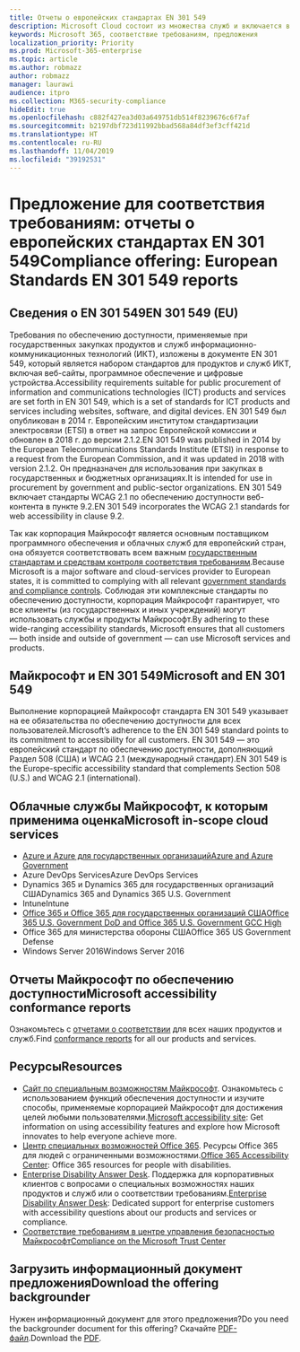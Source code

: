 ```yaml
---
title: Отчеты о европейских стандартах EN 301 549
description: Microsoft Cloud состоит из множества служб и включается в разные отчеты по соответствию для отдельных служб.
keywords: Microsoft 365, соответствие требованиям, предложения
localization_priority: Priority
ms.prod: Microsoft-365-enterprise
ms.topic: article
ms.author: robmazz
author: robmazz
manager: laurawi
audience: itpro
ms.collection: M365-security-compliance
hideEdit: true
ms.openlocfilehash: c882f427ea3d03a649751db514f8239676c6f7af
ms.sourcegitcommit: b2197dbf723d11992bbad568a84df3ef3cff421d
ms.translationtype: HT
ms.contentlocale: ru-RU
ms.lasthandoff: 11/04/2019
ms.locfileid: "39192531"
---
```

# <a name="compliance-offering-european-standards-en-301-549-reports"></a><span data-ttu-id="fd406-104">Предложение для соответствия требованиям: отчеты о европейских стандартах EN 301 549</span><span class="sxs-lookup"><span data-stu-id="fd406-104">Compliance offering: European Standards EN 301 549 reports</span></span>

## <a name="about-en-301-549"></a><span data-ttu-id="fd406-105">Сведения о EN 301 549</span><span class="sxs-lookup"><span data-stu-id="fd406-105">EN 301 549 (EU)</span></span>

<span data-ttu-id="fd406-106">Требования по обеспечению доступности, применяемые при государственных закупках продуктов и служб информационно-коммуникационных технологий (ИКТ), изложены в документе EN 301 549, который является набором стандартов для продуктов и служб ИКТ, включая веб-сайты, программное обеспечение и цифровые устройства.</span><span class="sxs-lookup"><span data-stu-id="fd406-106">Accessibility requirements suitable for public procurement of information and communications technologies (ICT) products and services are set forth in EN 301 549, which is a set of standards for ICT products and services including websites, software, and digital devices.</span></span> <span data-ttu-id="fd406-107">EN 301 549 был опубликован в 2014 г. Европейским институтом стандартизации электросвязи (ETSI) в ответ на запрос Европейской комиссии и обновлен в 2018 г. до версии 2.1.2.</span><span class="sxs-lookup"><span data-stu-id="fd406-107">EN 301 549 was published in 2014 by the European Telecommunications Standards Institute (ETSI) in response to a request from the European Commission, and it was updated in 2018 with version 2.1.2.</span></span> <span data-ttu-id="fd406-108">Он предназначен для использования при закупках в государственных и бюджетных организациях.</span><span class="sxs-lookup"><span data-stu-id="fd406-108">It is intended for use in procurement by government and public-sector organizations.</span></span> <span data-ttu-id="fd406-109">EN 301 549 включает стандарты WCAG 2.1 по обеспечению доступности веб-контента в пункте 9.2.</span><span class="sxs-lookup"><span data-stu-id="fd406-109">EN 301 549 incorporates the WCAG 2.1 standards for web accessibility in clause 9.2.</span></span>

<span data-ttu-id="fd406-110">Так как корпорация Майкрософт является основным поставщиком программного обеспечения и облачных служб для европейский стран, она обязуется соответствовать всем важным [государственным стандартам и средствам контроля соответствия требованиям](https://go.microsoft.com/fwlink/p/?linkid=2051708).</span><span class="sxs-lookup"><span data-stu-id="fd406-110">Because Microsoft is a major software and cloud-services provider to European states, it is committed to complying with all relevant [government standards and compliance controls](https://go.microsoft.com/fwlink/p/?linkid=2051708).</span></span> <span data-ttu-id="fd406-111">Соблюдая эти комплексные стандарты по обеспечению доступности, корпорация Майкрософт гарантирует, что все клиенты (из государственных и иных учреждений) могут использовать службы и продукты Майкрософт.</span><span class="sxs-lookup"><span data-stu-id="fd406-111">By adhering to these wide-ranging accessibility standards, Microsoft ensures that all customers — both inside and outside of government — can use Microsoft services and products.</span></span>

## <a name="microsoft-and-en-301-549"></a><span data-ttu-id="fd406-112">Майкрософт и EN 301 549</span><span class="sxs-lookup"><span data-stu-id="fd406-112">Microsoft and EN 301 549</span></span>

<span data-ttu-id="fd406-113">Выполнение корпорацией Майкрософт стандарта EN 301 549 указывает на ее обязательства по обеспечению доступности для всех пользователей.</span><span class="sxs-lookup"><span data-stu-id="fd406-113">Microsoft’s adherence to the EN 301 549 standard points to its commitment to accessibility for all customers.</span></span> <span data-ttu-id="fd406-114">EN 301 549 — это европейский стандарт по обеспечению доступности, дополняющий Раздел 508 (США) и WCAG 2.1 (международный стандарт).</span><span class="sxs-lookup"><span data-stu-id="fd406-114">EN 301 549 is the Europe-specific accessibility standard that complements Section 508 (U.S.) and WCAG 2.1 (international).</span></span>

## <a name="microsoft-in-scope-cloud-services"></a><span data-ttu-id="fd406-115">Облачные службы Майкрософт, к которым применима оценка</span><span class="sxs-lookup"><span data-stu-id="fd406-115">Microsoft in-scope cloud services</span></span>

- [<span data-ttu-id="fd406-116">Azure и Azure для государственных организаций</span><span class="sxs-lookup"><span data-stu-id="fd406-116">Azure and Azure Government</span></span>](https://go.microsoft.com/fwlink/p/?linkid=2051569)
- <span data-ttu-id="fd406-117">Azure DevOps Services</span><span class="sxs-lookup"><span data-stu-id="fd406-117">Azure DevOps Services</span></span>
- <span data-ttu-id="fd406-118">Dynamics 365 и Dynamics 365 для государственных организаций США</span><span class="sxs-lookup"><span data-stu-id="fd406-118">Dynamics 365 and Dynamics 365 U.S. Government</span></span>
- <span data-ttu-id="fd406-119">Intune</span><span class="sxs-lookup"><span data-stu-id="fd406-119">Intune</span></span>
- [<span data-ttu-id="fd406-120">Office 365 и Office 365 для государственных организаций США</span><span class="sxs-lookup"><span data-stu-id="fd406-120">Office 365 U.S. Government DoD and Office 365 U.S. Government GCC High</span></span>](https://go.microsoft.com/fwlink/p/?LinkID=2077751)
- <span data-ttu-id="fd406-121">Office 365 для министерства обороны США</span><span class="sxs-lookup"><span data-stu-id="fd406-121">Office 365 US Government Defense</span></span>
- <span data-ttu-id="fd406-122">Windows Server 2016</span><span class="sxs-lookup"><span data-stu-id="fd406-122">Windows Server 2016</span></span>

## <a name="microsoft-accessibility-conformance-reports"></a><span data-ttu-id="fd406-123">Отчеты Майкрософт по обеспечению доступности</span><span class="sxs-lookup"><span data-stu-id="fd406-123">Microsoft accessibility conformance reports</span></span>

<span data-ttu-id="fd406-124">Ознакомьтесь с [отчетами о соответствии](https://go.microsoft.com/fwlink/p/?linkid=2050974) для всех наших продуктов и служб.</span><span class="sxs-lookup"><span data-stu-id="fd406-124">Find [conformance reports](https://go.microsoft.com/fwlink/p/?linkid=2050974) for all our products and services.</span></span>

## <a name="resources"></a><span data-ttu-id="fd406-125">Ресурсы</span><span class="sxs-lookup"><span data-stu-id="fd406-125">Resources</span></span>

- <span data-ttu-id="fd406-126">[Сайт по специальным возможностям Майкрософт](https://www.microsoft.com/accessibility). Ознакомьтесь с использованием функций обеспечения доступности и изучите способы, применяемые корпорацией Майкрософт для достижения целей любыми пользователями.</span><span class="sxs-lookup"><span data-stu-id="fd406-126">[Microsoft accessibility site](https://www.microsoft.com/accessibility): Get information on using accessibility features and explore how Microsoft innovates to help everyone achieve more.</span></span>
- <span data-ttu-id="fd406-127">[Центр специальных возможностей Office 365](https://go.microsoft.com/fwlink/p/?linkid=2051801). Ресурсы Office 365 для людей с ограниченными возможностями.</span><span class="sxs-lookup"><span data-stu-id="fd406-127">[Office 365 Accessibility Center](https://go.microsoft.com/fwlink/p/?linkid=2051801): Office 365 resources for people with disabilities.</span></span>
- <span data-ttu-id="fd406-128">[Enterprise Disability Answer Desk](https://go.microsoft.com/fwlink/p/?linkid=2050890). Поддержка для корпоративных клиентов с вопросами о специальных возможностях наших продуктов и служб или о соответствии требованиям.</span><span class="sxs-lookup"><span data-stu-id="fd406-128">[Enterprise Disability Answer Desk](https://go.microsoft.com/fwlink/p/?linkid=2050890): Dedicated support for enterprise customers with accessibility questions about our products and services or compliance.</span></span>
- [<span data-ttu-id="fd406-129">Соответствие требованиям в центре управления безопасностью Майкрософт</span><span class="sxs-lookup"><span data-stu-id="fd406-129">Compliance on the Microsoft Trust Center</span></span>](https://www.microsoft.com/trust-center/compliance/compliance-overview)

## <a name="download-the-offering-backgrounder"></a><span data-ttu-id="fd406-130">Загрузить информационный документ предложения</span><span class="sxs-lookup"><span data-stu-id="fd406-130">Download the offering backgrounder</span></span>

<span data-ttu-id="fd406-131">Нужен информационный документ для этого предложения?</span><span class="sxs-lookup"><span data-stu-id="fd406-131">Do you need the backgrounder document for this offering?</span></span> <span data-ttu-id="fd406-132">Скачайте [PDF-файл](https://download.microsoft.com/download/F/B/B/FBB0D35E-A1B3-4078-A75D-702368311649/China-Compliance.pdf).</span><span class="sxs-lookup"><span data-stu-id="fd406-132">Download the [PDF](https://download.microsoft.com/download/F/B/B/FBB0D35E-A1B3-4078-A75D-702368311649/China-Compliance.pdf).</span></span>
